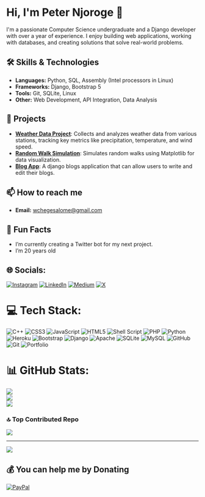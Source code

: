 # Hi, I'm Peter Njoroge 👋

I'm a passionate Computer Science undergraduate and a Django developer with over a year of experience. I enjoy building web applications, working with databases, and creating solutions that solve real-world problems.

## 🛠️ Skills & Technologies
- **Languages:** Python, SQL, Assembly (Intel processors in Linux)
- **Frameworks:** Django, Bootstrap 5
- **Tools:** Git, SQLite, Linux
- **Other:** Web Development, API Integration, Data Analysis

## 🌟 Projects
- [**Weather Data Project**](https://github.com/Njoro90260/data-visualization.git): Collects and analyzes weather data from various stations, tracking key metrics like precipitation, temperature, and wind speed.
- [**Random Walk Simulation**](https://github.com/Njoro90260/data-visualization.git): Simulates random walks using Matplotlib for data visualization.
- [**Blog App**](https://github.com/Njoro90260/data-visualization.git): A django blogs application that can allow users to write and edit their blogs.

## 📫 How to reach me
- **Email:** [wchegesalome@gmail.com](mailto:wchegesalome@gmail.com)

## 🎯 Fun Facts
- I’m currently creating a Twitter bot for my next project.
- I’m 20 years old

## 🌐 Socials:
[![Instagram](https://img.shields.io/badge/Instagram-%23E4405F.svg?logo=Instagram&logoColor=white)](https://instagram.com/cs_techguy12) [![LinkedIn](https://img.shields.io/badge/LinkedIn-%230077B5.svg?logo=linkedin&logoColor=white)](https://linkedin.com/in/peter-njoroge-71b689251) [![Medium](https://img.shields.io/badge/Medium-12100E?logo=medium&logoColor=white)](https://medium.com/@@wchegesalome) [![X](https://img.shields.io/badge/X-black.svg?logo=X&logoColor=white)](https://x.com/njoro90260) 

# 💻 Tech Stack:
![C++](https://img.shields.io/badge/c++-%2300599C.svg?style=for-the-badge&logo=c%2B%2B&logoColor=white) ![CSS3](https://img.shields.io/badge/css3-%231572B6.svg?style=for-the-badge&logo=css3&logoColor=white) ![JavaScript](https://img.shields.io/badge/javascript-%23323330.svg?style=for-the-badge&logo=javascript&logoColor=%23F7DF1E) ![HTML5](https://img.shields.io/badge/html5-%23E34F26.svg?style=for-the-badge&logo=html5&logoColor=white) ![Shell Script](https://img.shields.io/badge/shell_script-%23121011.svg?style=for-the-badge&logo=gnu-bash&logoColor=white) ![PHP](https://img.shields.io/badge/php-%23777BB4.svg?style=for-the-badge&logo=php&logoColor=white) ![Python](https://img.shields.io/badge/python-3670A0?style=for-the-badge&logo=python&logoColor=ffdd54) ![Heroku](https://img.shields.io/badge/heroku-%23430098.svg?style=for-the-badge&logo=heroku&logoColor=white) ![Bootstrap](https://img.shields.io/badge/bootstrap-%238511FA.svg?style=for-the-badge&logo=bootstrap&logoColor=white) ![Django](https://img.shields.io/badge/django-%23092E20.svg?style=for-the-badge&logo=django&logoColor=white) ![Apache](https://img.shields.io/badge/apache-%23D42029.svg?style=for-the-badge&logo=apache&logoColor=white) ![SQLite](https://img.shields.io/badge/sqlite-%2307405e.svg?style=for-the-badge&logo=sqlite&logoColor=white) ![MySQL](https://img.shields.io/badge/mysql-4479A1.svg?style=for-the-badge&logo=mysql&logoColor=white) ![GitHub](https://img.shields.io/badge/github-%23121011.svg?style=for-the-badge&logo=github&logoColor=white) ![Git](https://img.shields.io/badge/git-%23F05033.svg?style=for-the-badge&logo=git&logoColor=white) ![Portfolio](https://img.shields.io/badge/Portfolio-%23000000.svg?style=for-the-badge&logo=firefox&logoColor=#FF7139)
# 📊 GitHub Stats:
![](https://github-readme-stats.vercel.app/api?username=Njoro90260&theme=dark&hide_border=false&include_all_commits=false&count_private=false)<br/>
![](https://github-readme-streak-stats.herokuapp.com/?user=Njoro90260&theme=dark&hide_border=false)<br/>
![](https://github-readme-stats.vercel.app/api/top-langs/?username=Njoro90260&theme=dark&hide_border=false&include_all_commits=false&count_private=false&layout=compact)

### 🔝 Top Contributed Repo
![](https://github-contributor-stats.vercel.app/api?username=Njoro90260&limit=5&theme=dark&combine_all_yearly_contributions=true)

---
[![](https://visitcount.itsvg.in/api?id=Njoro90260&icon=0&color=0)](https://visitcount.itsvg.in)

  ## 💰 You can help me by Donating
  [![PayPal](https://img.shields.io/badge/PayPal-00457C?style=for-the-badge&logo=paypal&logoColor=white)](https://paypal.me/wchegesalome@gmail.com) 

  
<!-- Proudly created with GPRM ( https://gprm.itsvg.in ) -->
